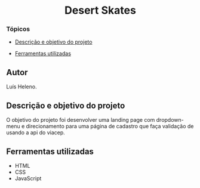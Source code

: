 <h1 align="center"> Desert Skates </h1>

### Tópicos 

- [Descrição e objetivo do projeto](#descrição-e-objetivo-do-projeto)

- [Ferramentas utilizadas](#ferramentas-utilizadas)

###

## Autor
Luís Heleno.

## Descrição e objetivo do projeto
O objetivo do projeto foi desenvolver uma landing page com dropdown-menu e direcionamento para uma página de cadastro que faça validação de usando a api do viacep.
###


## Ferramentas utilizadas
- HTML
- CSS 
- JavaScript 
